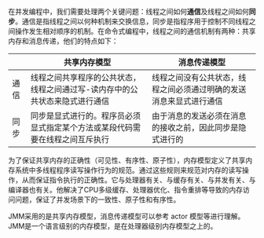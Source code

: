 在并发编程中，我们需要处理两个关键问题：线程之间如何**通信**及线程之间如何**同步**。通信是指线程之间以何种机制来交换信息，同步是指程序用于控制不同线程之间操作发生相对顺序的机制。在命令式编程中，线程之间的通信机制有两种：共享内存和消息传递，他们的特点如下：

|      | 共享内存模型                                                 | 消息传递模型                                                 |
| ---- | ------------------------------------------------------------ | ------------------------------------------------------------ |
| 通信 | 线程之间共享程序的公共状态，线程之间通过写-读内存中的公共状态来隐式进行通信 | 线程之间没有公共状态，线程之间必须通过明确的发送消息来显式进行通信 |
| 同步 | 同步是显式进行的。程序员必须显式指定某个方法或某段代码需要在线程之间互斥执行 | 由于消息的发送必须在消息的接收之前，因此同步是隐式进行的     |

为了保证共享内存的正确性（可见性、有序性、原子性），内存模型定义了共享内存系统中多线程程序读写操作行为的规范。通过这些规则来规范对内存的读写操作，从而保证指令执行的正确性。它与处理器有关、与缓存有关、与并发有关、与编译器也有关。他解决了CPU多级缓存、处理器优化、指令重排等导致的内存访问问题，保证了并发场景下的一致性、原子性和有序性。

JMM采用的是共享内存模型，消息传递模型可以参考 actor 模型等进行理解。JMM是一个语言级别的内存模型，是在处理器级别内存模型之上的。